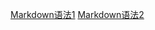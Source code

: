 

[Markdown语法1](https://zhuanlan.zhihu.com/p/86516807)
[Markdown语法2](https://mp.weixin.qq.com/s/67iYRvOXV6E9YxDHjjW0Gg)

